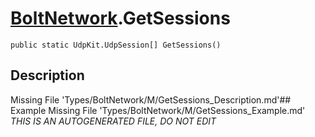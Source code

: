 # [BoltNetwork](Types/BoltNetwork.md).GetSessions
`public static UdpKit.UdpSession[] GetSessions()`
## Description
Missing File 'Types/BoltNetwork/M/GetSessions_Description.md'## Example
Missing File 'Types/BoltNetwork/M/GetSessions_Example.md'
*THIS IS AN AUTOGENERATED FILE, DO NOT EDIT*
